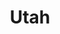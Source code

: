 ---
title: "Utah"
hashtag: utah
borders:
  - Arizona
  - Colorado
  - Idaho
  - Nevada
  - New Mexico
  - Wyoming
tags:
  - State
  - United States
---